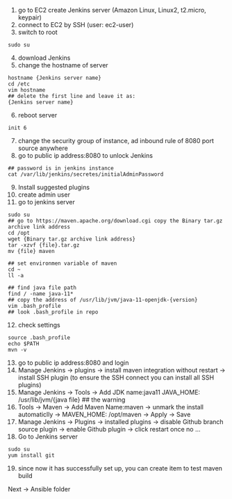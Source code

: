 1. go to EC2 create Jenkins server (Amazon Linux, Linux2, t2.micro, keypair)
2. connect to EC2 by SSH (user: ec2-user)
3. switch to root
```
sudo su
```
4. download Jenkins
5. change the hostname of server
```
hostname {Jenkins server name}
cd /etc
vim hostname
## delete the first line and leave it as:
{Jenkins server name}
```

6. reboot server
```
init 6
```
7. change the security group of instance, ad inbound rule of 8080 port source anywhere
8. go to public ip address:8080 to unlock Jenkins
```
## password is in jenkins instance
cat /var/lib/jenkins/secretes/initialAdminPassword
```
9. Install suggested plugins
10. create admin user
11. go to jenkins server
```
sudo su
## go to https://maven.apache.org/download.cgi copy the Binary tar.gz archive link address
cd /opt
wget {Binary tar.gz archive link address}
tar -xzvf {file}.tar.gz
mv {file} maven

## set environmen variable of maven
cd ~
ll -a

## find java file path
find / -name java-11*
## copy the address of /usr/lib/jvm/java-11-openjdk-{version}
vim .bash_profile
## look .bash_profile in repo
```
12. check settings
```
source .bash_profile
echo $PATH
mvn -v
```
13. go to public ip address:8080 and login
14. Manage Jenkins -> plugins ->  install maven integration without restart -> install SSH plugin (to ensure the SSH connect you can install all SSH plugins)
15. Manage Jenkins -> Tools -> Add JDK name:java11  JAVA_HOME: /usr/lib/jvm/{java file} ## the warning
16. Tools -> Maven -> Add Maven Name:maven -> unmark the install automaticlly -> MAVEN_HOME: /opt/maven    ->  Apply  ->  Save
17. Manage Jenkins -> Plugins -> installed plugins -> disable Github branch source plugin -> enable Github plugin -> click restart once no ...
18. Go to Jenkins server
```
sudo su
yum install git
```
19. since now it has successfully set up, you can create item to test maven build

Next -> Ansible folder